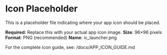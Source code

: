 # Icon Placeholder

This is a placeholder file indicating where your app icon should be placed.

**Required**: Replace this with your actual app icon image.
**Size**: 96×96 pixels
**Format**: PNG (recommended)
**Name**: ic_launcher.png

For the complete icon guide, see: /docs/APP_ICON_GUIDE.md